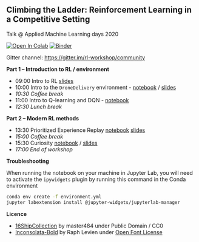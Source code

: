 
Climbing the Ladder: Reinforcement Learning in a Competitive Setting
---

Talk @ Applied Machine Learning days 2020

[![Open In Colab](https://colab.research.google.com/assets/colab-badge.svg)](https://colab.research.google.com/github/pacm/rl-workshop) [![Binder](https://mybinder.org/badge_logo.svg)](https://mybinder.org/v2/gh/pacm/rl-workshop/master)

Gitter channel: https://gitter.im/rl-workshop/community

**Part 1 – Introduction to RL / environment**

* 09:00 Intro to RL [slides](https://docs.google.com/presentation/d/10yaaF3BWMqUb-xMZZX3tJLASTG9Hxgdst0qKPVhd2DI/edit?usp=sharing)
* 10:00 Intro to the `DroneDelivery` environment - [notebook](https://colab.research.google.com/github/pacm/rl-workshop/blob/abdce93c5d9bc401b42251da36d3692fda00521d/01%20Intro%20to%20environment.ipynb) / [slides](https://docs.google.com/presentation/d/10uOOdxPDKaavjwHTqF1WhBjKfOeu6-cTnJ_Yrki9UvE/edit?usp=sharing)
* *10:30 Coffee break*
* 11:00 Intro to Q-learning and DQN - [notebook](https://colab.research.google.com/github/pacm/rl-workshop/blob/abdce93c5d9bc401b42251da36d3692fda00521d/02%20Intro%20to%20Q-learning%20and%20DQN.ipynb)
* *12:30 Lunch break*

**Part 2 – Modern RL methods**

* 13:30 Prioritized Experience Replay [notebook](https://colab.research.google.com/drive/1JR6Q3A9X4KUznZkgwQhLvX4J7sizzPes) [slides](https://docs.google.com/presentation/d/1DAxIhMu695aISunyIqut9lUuwJMvqmGpLPPqF0R5ieE/edit?usp=sharing)
* *15:00 Coffee break*
* 15:30 Curiosity [notebook](https://colab.research.google.com/drive/1WuLFg9jkQd1idmPZAsnDtp3c8Tibcmqx) / [slides](https://drive.google.com/file/d/1DWrQ4cyIGQztfK1QGNtLpjpzUfYq-xrA/view?usp=sharing)
* *17:00 End of workshop*


**Troubleshooting**

When running the notebook on your machine in Jupyter Lab, you will need to activate the `ipywidgets` plugin by running this command in the Conda environment

```bash
conda env create -f environment.yml
jupyter labextension install @jupyter-widgets/jupyterlab-manager
```

**Licence**

* [16ShipCollection](https://opengameart.org/content/1616-ship-collection) by master484 under Public Domain / CC0
* [Inconsolata-Bold](https://fonts.google.com/specimen/Inconsolata) by Raph Levien under [Open Font License](https://scripts.sil.org/cms/scripts/page.php?site_id=nrsi&id=OFL_web)
